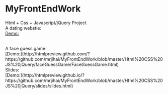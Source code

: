 # MyFrontEndWork

Html + Css + Javascript/jQuery Project<br>
A dating webstie:<br>
[Demo:](http://htmlpreview.github.com/?https://github.com/mrjihai/MyFrontEndWork/blob/master/Html%20CSS%20JS%20jQuery/datingWebsite/Dating%20Website.html)

<br>
A face guess game:<br>
[Demo:](http://htmlpreview.github.com/?https://github.com/mrjihai/MyFrontEndWork/blob/master/Html%20CSS%20JS%20jQuery/faceGuessGame/FaceGuessGame.html)
<br>
Slides:<br>
[Demo:](http://htmlpreview.github.io/?https://github.com/mrjihai/MyFrontEndWork/blob/master/Html%20CSS%20JS%20jQuery/slides/slides.html)


